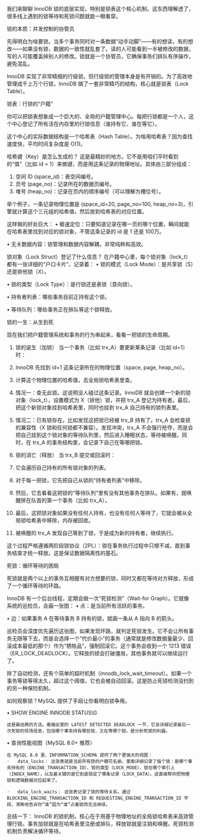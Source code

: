 我们来聊聊 InnoDB 锁的底层实现，特别是锁表这个核心机制。这东西理解透了，很多线上遇到的锁等待和死锁问题就能一眼看穿。

锁的本质：并发控制的协管员

先得明白为啥要锁。当多个事务同时对一条数据“动手动脚”——有的想读，有的想改——如果没有锁，数据的一致性就乱套了。读的人可能看到一半被修改的数据，写的人可能覆盖掉别人的修改。锁就是一个协管员，它确保事务们排队有序操作，避免混乱。

InnoDB 实现了非常精细的行级锁，但行级锁的管理本身是有开销的。为了高效地管理成千上万个行锁，InnoDB 搞了一套非常精巧的结构，核心就是锁表（Lock Table）。

锁表：行锁的“户籍”

你可以把锁表想象成一个巨大的、全局的户籍管理中心。每把行锁都是一个人，这个中心登记了所有活在内存里的行锁信息（谁持有它、谁在等它）。

这个中心的实际数据结构是一个哈希表（Hash Table）。为啥用哈希表？因为查找速度快，平均时间复杂度是 O(1)。

哈希键（Key）是怎么生成的？
这是最精妙的地方。它不是用咱们平时看到的“值”（比如 id = 1）来做键，而是用这条记录的物理地址。具体由三部分组成：
1.  空间 ID (space_id)：表空间编号。
2.  页号 (page_no)：记录所在的数据页编号。
3.  堆号 (heap_no)：记录在页内的顺序编号（可以理解为槽位号）。

举个例子，一条记录物理位置是 (space_id=20, page_no=100, heap_no=3)，引擎就计算这个三元组的哈希值，然后放到哈希表的对应位置。

这样做的好处巨大：
•   极速定位：只要知道记录在哪一页的哪个位置，瞬间就能在哈希表里找到对应的锁对象，不管这条记录的 id 是 1 还是 100万。

•   无关数据内容：锁管理和数据内容解耦，非常纯粹和高效。

锁对象（Lock Struct）登记了什么信息？
在户籍中心里，每个锁对象（lock_t）都有一张详细的“户口卡片”，记录着：
•   锁的模式（Lock Mode）：是共享锁（S）还是排他锁（X）。

•   锁的类型（Lock Type）：是行锁还是表锁（意向锁）。

•   持有者列表：哪些事务目前正持有这个锁。

•   等待队列：哪些事务正在排队等这个锁释放。

锁的一生：从生到死

现在我们把户籍管理系统和事务的行为串起来，看看一把锁的生命周期。

1. 锁的诞生（加锁）
当一个事务（比如 trx_A）要更新某条记录（比如 id=1）时：
1.  InnoDB 先找到 id=1 这条记录所在的物理位置（space, page, heap_no）。
2.  计算这个物理位置的哈希值，去全局锁哈希表里查。
3.  情况一：查无此锁。这说明没人碰过这条记录。InnoDB 就会创建一个新的锁对象（lock_t），设置模式为 X（排他）锁，并把 trx_A 登记为持有者。最后，把这个新锁对象挂到哈希表里，同时也挂到 trx_A 自己持有的锁列表里。
4.  情况二：已有锁存在。比如发现这把锁已经被 trx_B 持有了。trx_A 会检查锁的兼容性（X 锁和任何锁都不兼容）。发现冲突，trx_A 不会强行抢夺，而是会把自己挂到这个锁对象的等待队列里，然后进入睡眠状态，等待被唤醒。同时，在 trx_A 的事务结构里，会记录下自己在等哪把锁。

2. 锁的消亡（释放）
当 trx_B 提交或回滚时：
1.  它会遍历自己持有的所有锁对象的列表。
2.  对于每一把锁，它先把自己从锁的“持有者列表”中移除。
3.  然后，它去看看这把锁的“等待队列”里有没有其他事务在排队。如果有，就唤醒排在队首的第一个事务（比如 trx_A）。
4.  最后，这把锁对象如果没有任何人持有，也没有任何人等待了，它就会被从全局锁哈希表中移除，内存被回收。
5.  被唤醒的 trx_A 发现自己等到了锁，于是成为新的持有者，继续执行。

这个过程严格遵循两阶段锁协议（2PL）：锁在事务执行过程中只增不减，直到事务结束才统一释放。这是保证数据隔离性的基石。

死锁：循环等待的困局

死锁就是两个以上的事务互相握有对方想要的锁，同时又都在等待对方释放，形成了一个循环等待的环路。

InnoDB 有一个后台线程，定期会做一次“死锁检测”（Wait-for Graph）。它就像系统的巡检员，会画一张图：
•   点：是当前所有活跃的事务。

•   边：如果事务 A 在等待事务 B 持有的锁，就画一条从 A 指向 B 的箭头。

巡检员会深度优先遍历这张图，如果发现环路，就判定死锁发生。它不会让所有事务无限等下去，而是会选择一个“代价最小”的事务（通常就是修改数据量最少、回滚成本最低的那个）作为“牺牲品”，强制回滚它。这个事务会收到一个 1213 错误（ER_LOCK_DEADLOCK）。它释放的锁会打破僵局，其他事务就可以继续运行了。

除了自动检测，还有个简单的超时机制（innodb_lock_wait_timeout）。如果一个事务等锁等得太久，超过这个阈值，它也会被自动回滚。这是防止死锁检测没扫到的另一种保险机制。

如何观察锁？MySQL 提供了手段让你看明白锁争用。

•   SHOW ENGINE INNODB STATUS\G

    这是最经典的方法。看输出里的 LATEST DETECTED DEADLOCK 一节，它会详细记录最后一次死锁的现场信息，包括哪个事务持有哪些锁，又在等哪个锁，是分析死锁的利器。

•   查询性能视图（MySQL 8.0+ 推荐）

    在 MySQL 8.0 里，INFORMATION_SCHEMA 提供了两个更强大的视图：
    ◦   data_locks： 这张表就是当前所有锁的户籍花名册。里面详细记录了每个锁：是哪个事务持有的（ENGINE_TRANSACTION_ID）、锁的类型（LOCK_MODE）、锁在哪个索引上（INDEX_NAME），以及最关键的是它到底锁定了哪条记录（LOCK_DATA）。这直接帮你把物理锁和逻辑数据对应起来了。

    ◦   data_lock_waits： 这张表记录了锁的等待关系。通过 BLOCKING_ENGINE_TRANSACTION_ID 和 REQUESTING_ENGINE_TRANSACTION_ID 字段，清晰地告诉你“谁”因为“谁”占着锁而无法继续。

总结一下：
InnoDB 的锁机制，核心在于用基于物理地址的全局锁哈希表来高效管理行锁。事务加锁就是在哈希表里注册或排队，释放锁就是注销和唤醒。死锁检测机制负责解决循环等待。